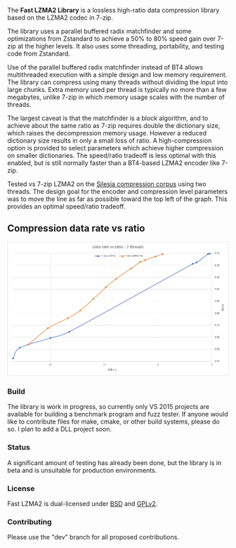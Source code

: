  The __Fast LZMA2 Library__ is a lossless high-ratio data compression library based on the LZMA2 codec in 7-zip.

The library uses a parallel buffered radix matchfinder and some optimizations from Zstandard to achieve a 50% to 80%
speed gain over 7-zip at the higher levels. It also uses some threading, portability, and testing code from Zstandard.

Use of the parallel buffered radix matchfinder instead of BT4 allows multithreaded execution with a simple design and low memory
requirement. The library can compress using many threads without dividing the input into large chunks. Extra
memory used per thread is typically no more than a few megabytes, unlike 7-zip in which memory usage scales with the number of threads.

The largest caveat is that the matchfinder is a block algorithm, and to achieve about the same ratio as 7-zip requires double the
dictionary size, which raises the decompression memory usage. However a reduced dictionary size results in only a small loss of ratio.
A high-compression option is provided to select parameters which achieve higher compression on smaller dictionaries. The speed/ratio
tradeoff is less optimal with this enabled, but is still normally faster than a BT4-based LZMA2 encoder like 7-zip.

Tested vs 7-zip LZMA2 on the [Silesia compression corpus] using two threads. The design goal for the encoder and compression level
parameters was to move the line as far as possible toward the top left of the graph. This provides an optimal speed/ratio tradeoff.

[Silesia compression corpus]: http://sun.aei.polsl.pl/~sdeor/index.php?page=silesia

Compression data rate vs ratio
------------------------------
![Compression data rate vs ratio](doc/images/bench_mt2.png "Compression data rate vs ratio")

### Build

The library is work in progress, so currently only VS 2015 projects are available for building a benchmark program and fuzz tester.
If anyone would like to contribute files for make, cmake, or other build systems, please do so. I plan to add a DLL project soon.

### Status

A significant amount of testing has already been done, but the library is in beta and is unsuitable for production environments.

### License

Fast LZMA2 is dual-licensed under [BSD](LICENSE) and [GPLv2](COPYING).

### Contributing

Please use the "dev" branch for all proposed contributions.
